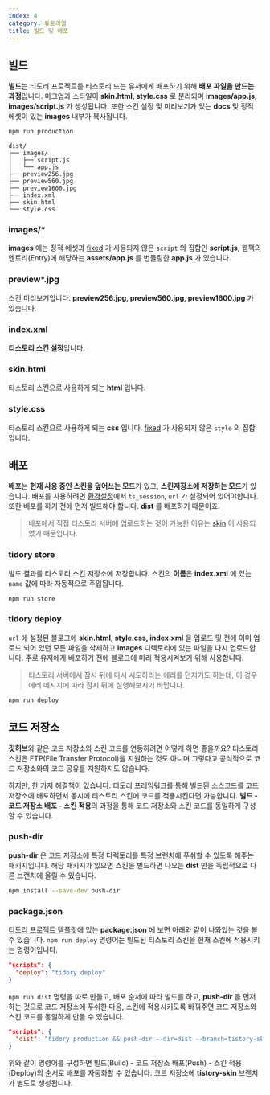 ```yaml
---
index: 4
category: 튜토리얼
title: 빌드 및 배포
---
```


## 빌드

**빌드**는 티도리 프로젝트를 티스토리 또는 유저에게 배포하기 위해 **배포 파일을 만드는 과정**입니다. 마크업과 스타일이 **skin.html, style.css** 로 분리되며 **images/app.js, images/script.js** 가 생성됩니다. 또한 스킨 설정 및 미리보기가 있는 **docs** 및 정적 에셋이 있는 **images** 내부가 복사됩니다.

```bash
npm run production
```

```plaintext
dist/
├── images/
│   ├── script.js
│   └── app.js
├── preview256.jpg
├── preview560.jpg
├── preview1600.jpg
├── index.xml
├── skin.html
└── style.css
```

### images/*

**images** 에는 정적 에셋과 [fixed](/docs/api#fixed) 가 사용되지 않은 `script` 의 집합인 **script.js**, 웹팩의 엔트리(Entry)에 해당하는 **assets/app.js** 를 번들링한 **app.js** 가 있습니다.

### preview*.jpg

스킨 미리보기입니다. **preview256.jpg, preview560.jpg, preview1600.jpg** 가 있습니다.

### index.xml

**티스토리 스킨 설정**입니다.

### skin.html

티스토리 스킨으로 사용하게 되는 **html** 입니다.

### style.css

티스토리 스킨으로 사용하게 되는 **css** 입니다. [fixed](/docs/api#fixed) 가 사용되지 않은 `style` 의 집합입니다.

## 배포

**배포**는 **현재 사용 중인 스킨을 덮어쓰는 모드**가 있고, **스킨저장소에 저장하는 모드**가 있습니다. 배포를 사용하려면 [환경설정](/docs/configuration)에서 `ts_session`, `url` 가 설정되어 있어야합니다. 또한 배포를 하기 전에 먼저 빌드해야 합니다. **dist** 를 배포하기 때문이죠.

>  배포에서 직접 티스토리 서버에 업로드하는 것이 가능한 이유는 [skin](https://github.com/tidory/skin) 이 사용되었기 때문입니다.

### tidory store

빌드 결과를 티스토리 스킨 저장소에 저장합니다. 스킨의 **이름**은 **index.xml** 에 있는 `name` 값에 따라 자동적으로 주입됩니다.

```bash
npm run store
```

### tidory deploy

`url` 에 설정된 블로그에 **skin.html, style.css, index.xml** 을 업로드 및 전에 이미 업로드 되어 있던 모든 파일을 삭제하고 **images** 디렉토리에 있는 파일을 다시 업로드합니다. 주로 유저에게 배포하기 전에 블로그에 미리 적용시켜보기 위해 사용합니다.

> 티스토리 서버에서 잠시 뒤에 다시 시도하라는 에러를 던지기도 하는데, 이 경우 에러 메시지에 따라 잠시 뒤에 실행해보시기 바랍니다.

```bash
npm run deploy
```

## 코드 저장소

**깃허브**와 같은 코드 저장소와 스킨 코드를 연동하려면 어떻게 하면 좋을까요? 티스토리 스킨은 FTP(File Transfer Protocol)을 지원하는 것도 아니며 그렇다고 공식적으로 코드 저장소와의 코드 공유를 지원하지도 않습니다.

하지만, 한 가지 해결책이 있습니다. 티도리 프레임워크를 통해 빌드된 소스코드를 코드 저장소에 배포하면서 동시에 티스토리 스킨에 코드를 적용시킨다면 가능합니다. **빌드 - 코드 저장소 배포 - 스킨 적용**의 과정을 통해 코드 저장소와 스킨 코드를 동일하게 구성할 수 있습니다.

### push-dir

**push-dir** 은 코드 저장소에 특정 디렉토리를 특정 브랜치에 푸쉬할 수 있도록 해주는 패키지입니다. 해당 패키지가 있으면 스킨을 빌드하면 나오는 **dist** 만을 독립적으로 다른 브랜치에 올릴 수 있습니다.

```bash
npm install --save-dev push-dir
```

### package.json

[티도리 프로젝트 템플릿](https://github.com/tidory/tidory)에 있는 **package.json** 에 보면 아래와 같이 나와있는 것을 볼 수 있습니다. `npm run deploy` 명령어는 빌드된 티스토리 스킨을 현재 스킨에 적용시키는 명령어입니다.

```json
"scripts": {
  "deploy": "tidory deploy"
}
```

`npm run dist` 명령을 따로 만들고, 배포 순서에 따라 빌드를 하고, **push-dir** 을 먼저 하는 것으로 코드 저장소에 푸쉬한 다음, 스킨에 적용시키도록 바꿔주면 코드 저장소와 스킨 코드를 동일하게 만들 수 있습니다.

```json
"scripts": {
  "dist": "tidory production && push-dir --dir=dist --branch=tistory-skin --cleanup && tidory deploy"
}
```

위와 같이 명령어를 구성하면 빌드(Build) - 코드 저장소 배포(Push) - 스킨 적용(Deploy)의 순서로 배포를 자동화할 수 있습니다. 코드 저장소에 **tistory-skin** 브랜치가 별도로 생성됩니다.
